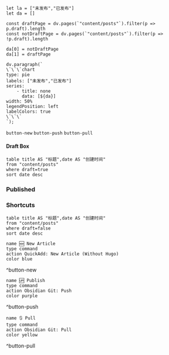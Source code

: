 ```dataviewjs
let la = ["未发布","已发布"]
let da = []

const draftPage = dv.pages(`"content/posts"`).filter(p => p.draft).length
const notDraftPage = dv.pages(`"content/posts"`).filter(p => !p.draft).length

da[0] = notDraftPage
da[1] = draftPage

dv.paragraph(`
\`\`\`chart
type: pie
labels: ["未发布","已发布"]
series:
    - title: none
      data: [${da}]
width: 50%
legendPosition: left
labelColors: true
\`\`\`
`);
```

`button-new`     `button-push`     `button-pull`

#### Draft Box
```dataview
table title AS "标题",date AS "创建时间"
from "content/posts"
where draft=true
sort date desc
```
### Published

### Shortcuts
```dataview
table title AS "标题",date AS "创建时间"
from "content/posts"
where draft=false
sort date desc
```

```button
name 🆕 New Article
type command
action QuickAdd: New Article (Without Hugo)
color blue
```
^button-new

```button
name 🆙 Publish
type command
action Obsidian Git: Push
color purple
```
^button-push

```button
name 🔃 Pull
type command
action Obsidian Git: Pull
color yellow
```
^button-pull